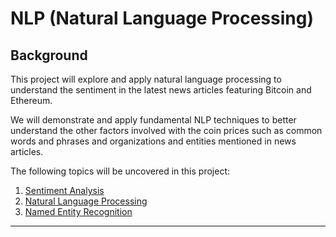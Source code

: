 # NLP (Natural Language Processing)

## Background

This project will explore and  apply natural language processing to understand the sentiment in the latest news articles featuring Bitcoin and Ethereum. 

We will demonstrate and apply fundamental NLP techniques to better understand the other factors involved with the coin prices such as common words and phrases and organizations and entities mentioned in news articles.

The following topics will be uncovered in this project:

1. [Sentiment Analysis](#1---Sentiment-Analysis)
2. [Natural Language Processing](#2---Natural-Language-Processing)
3. [Named Entity Recognition](#3---Named-Entity-Recognition)

---


